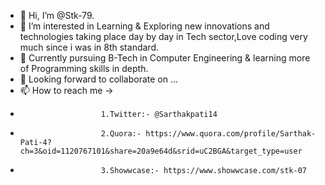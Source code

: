 - 👋 Hi, I’m @Stk-79.
- 👀 I’m interested in Learning & Exploring new innovations and technologies taking place day by day in Tech sector,Love coding very much since i was in 8th standard.
- 🌱 Currently pursuing B-Tech in Computer Engineering & learning more of Programming skills in depth.
- 💞️ Looking forward to collaborate on ...
- 📫 How to reach me ->  
- 						1.Twitter:- @Sarthakpati14
- 						2.Quora:- https://www.quora.com/profile/Sarthak-Pati-4?ch=3&oid=1120767101&share=20a9e64d&srid=uC2BGA&target_type=user
- 						3.Showwcase:- https://www.showwcase.com/stk-07
<!---
Stk-79/Stk-79 is a ✨ special ✨ repository because its `README.md` (this file) appears on your GitHub profile.
You can click the Preview link to take a look at your changes.
--->
